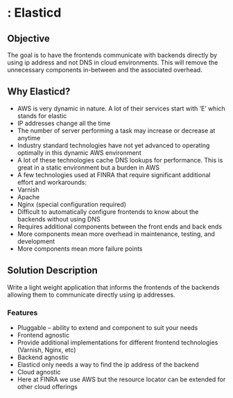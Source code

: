 # : Elasticd 

## Objective
The goal is to have the frontends communicate with backends directly by using ip address and not DNS in cloud environments.  This will remove the unnecessary components in-between and the associated overhead.  

## Why Elasticd?
*	AWS is very dynamic in nature.  A lot of their services start with ‘E’ which stands for elastic
  *	IP addresses change all the time
  *	The number of server performing a task may increase or decrease at anytime
*	Industry standard technologies have not yet advanced to operating optimally in this dynamic AWS environment
*	A lot of these technologies cache DNS lookups for performance.  This is great in a static environment but a burden in AWS
*	A few technologies used at FINRA that require significant additional effort and workarounds:
  *	Varnish
  *	Apache
  *	Nginx (special configuration required)
*	Difficult to automatically configure frontends to know about the backends without using DNS
*	Requires additional components between the front ends and back ends
  *	More components mean more overhead in maintenance, testing, and development
  *	More components mean more failure points 

## Solution Description
Write a light weight application that informs the frontends of the backends allowing them to communicate directly using ip addresses.  
### Features
*	Pluggable – ability to extend and component to suit your needs
*	Frontend agnostic 
  *	Provide additional implementations for different frontend technologies (Varnish, Nginx, etc)
*	Backend agnostic
  *	Elasticd only needs a way to find the ip address of the backend
*	Cloud agnostic
  *	Here at FINRA we use AWS but the resource locator can be extended for other cloud offerings

